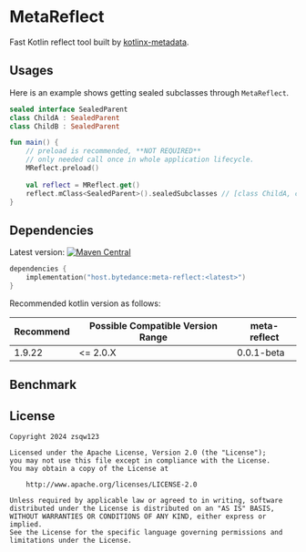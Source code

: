 # MetaReflect

Fast Kotlin reflect tool built by
[kotlinx-metadata](https://github.com/JetBrains/kotlin/blob/master/libraries/kotlinx-metadata/jvm/ReadMe.md).

## Usages

Here is an example shows getting sealed subclasses through `MetaReflect`.

```kotlin
sealed interface SealedParent
class ChildA : SealedParent
class ChildB : SealedParent

fun main() {
    // preload is recommended, **NOT REQUIRED**
    // only needed call once in whole application lifecycle.
    MReflect.preload()
    
    val reflect = MReflect.get()
    reflect.mClass<SealedParent>().sealedSubclasses // [class ChildA, class ChildB]
}
```

## Dependencies

Latest version:
[![Maven Central](https://img.shields.io/maven-central/v/host.bytedance/meta-reflect)](https://central.sonatype.com/artifact/host.bytedance/meta-reflect)

```kotlin
dependencies {
    implementation("host.bytedance:meta-reflect:<latest>")
}
```

Recommended kotlin version as follows:

| Recommend | Possible Compatible Version Range | meta-reflect |
|-----------|-----------------------------------|--------------|
| 1.9.22    | <= 2.0.X                          | 0.0.1-beta   |

## Benchmark

## License

```
Copyright 2024 zsqw123

Licensed under the Apache License, Version 2.0 (the "License");
you may not use this file except in compliance with the License.
You may obtain a copy of the License at

    http://www.apache.org/licenses/LICENSE-2.0

Unless required by applicable law or agreed to in writing, software
distributed under the License is distributed on an "AS IS" BASIS,
WITHOUT WARRANTIES OR CONDITIONS OF ANY KIND, either express or implied.
See the License for the specific language governing permissions and
limitations under the License.
```

